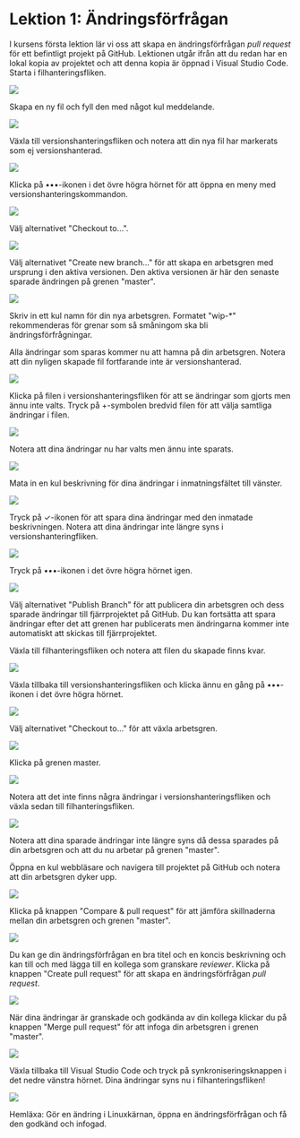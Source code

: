 # Lektion 1: Ändringsförfrågan

I kursens första lektion lär vi oss att skapa en ändringsförfrågan *pull request* för ett befintligt projekt på GitHub. Lektionen utgår ifrån att du redan har en lokal kopia av projektet och att denna kopia är öppnad i Visual Studio Code. Starta i filhanteringsfliken.

![](images/01.png)

Skapa en ny fil och fyll den med något kul meddelande.

![](images/02.png)

Växla till versionshanteringsfliken och notera att din nya fil har markerats som ej versionshanterad.

![](images/03.png)

Klicka på •••-ikonen i det övre högra hörnet för att öppna en meny med versionshanteringskommandon.

![](images/04.png)

Välj alternativet "Checkout to...".

![](images/05.png)

Välj alternativet "Create new branch..." för att skapa en arbetsgren med ursprung i den aktiva versionen. Den aktiva versionen är här den senaste sparade ändringen på grenen "master".

![](images/06.png)

Skriv in ett kul namn för din nya arbetsgren. Formatet "wip-*" rekommenderas för grenar som så småningom ska bli ändringsförfrågningar. 

Alla ändringar som sparas kommer nu att hamna på din arbetsgren. Notera att din nyligen skapade fil fortfarande inte är versionshanterad.

![](images/07.png)

Klicka på filen i versionshanteringsfliken för att se ändringar som gjorts men ännu inte valts. Tryck på +-symbolen bredvid filen för att välja samtliga ändringar i filen.

![](images/08.png)

Notera att dina ändringar nu har valts men ännu inte sparats.

![](images/09.png)

Mata in en kul beskrivning för dina ändringar i inmatningsfältet till vänster.

![](images/10.png)

Tryck på ✓-ikonen för att spara dina ändringar med den inmatade beskrivningen. Notera att dina ändringar inte längre syns i versionshanteringfliken.

![](images/11.png)

Tryck på •••-ikonen i det övre högra hörnet igen.

![](images/12.png)

Välj alternativet "Publish Branch" för att publicera din arbetsgren och dess sparade ändringar till fjärrprojektet på GitHub. Du kan fortsätta att spara ändringar efter det att grenen har publicerats men ändringarna kommer inte automatiskt att skickas till fjärrprojektet.

Växla till filhanteringsfliken och notera att filen du skapade finns kvar.

![](images/13.png)

Växla tillbaka till versionshanteringsfliken och klicka ännu en gång på •••-ikonen i det övre högra hörnet.

![](images/14.png)

Välj alternativet "Checkout to..." för att växla arbetsgren.

![](images/15.png)

Klicka på grenen master.

![](images/16.png)

Notera att det inte finns några ändringar i versionshanteringsfliken och växla sedan till filhanteringsfliken.

![](images/17.png)

Notera att dina sparade ändringar inte längre syns då dessa sparades på din arbetsgren och att du nu arbetar på grenen "master".

Öppna en kul webbläsare och navigera till projektet på GitHub och notera att din arbetsgren dyker upp.

![](images/18.png)

Klicka på knappen "Compare & pull request" för att jämföra skillnaderna mellan din arbetsgren och grenen "master".

![](images/19.png)

Du kan ge din ändringsförfrågan en bra titel och en koncis beskrivning och kan till och med lägga till en kollega som granskare *reviewer*. Klicka på knappen "Create pull request" för att skapa en ändringsförfrågan *pull request*.

![](images/20.png)

När dina ändringar är granskade och godkända av din kollega klickar du på knappen "Merge pull request" för att infoga din arbetsgren i grenen "master".

![](images/21.png)

Växla tillbaka till Visual Studio Code och tryck på synkroniseringsknappen i det nedre vänstra hörnet. Dina ändringar syns nu i filhanteringsfliken!

![](images/22.png)

Hemläxa: Gör en ändring i Linuxkärnan, öppna en ändringsförfrågan och få den godkänd och infogad.
